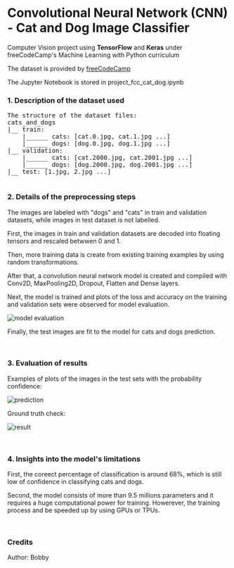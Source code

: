 # Convolutional Neural Network (CNN) - Cat and Dog Image Classifier
Computer Vision project using **TensorFlow** and **Keras** under freeCodeCamp's Machine Learning with Python curriculum

The dataset is provided by [freeCodeCamp](https://cdn.freecodecamp.org/project-data/cats-and-dogs/cats_and_dogs.zip)

The Jupyter Notebook is stored in project_fcc_cat_dog.ipynb


### 1. Description of the dataset used

<pre>
The structure of the dataset files:
cats_and_dogs
|__ train:
    |______ cats: [cat.0.jpg, cat.1.jpg ...]
    |______ dogs: [dog.0.jpg, dog.1.jpg ...]
|__ validation:
    |______ cats: [cat.2000.jpg, cat.2001.jpg ...]
    |______ dogs: [dog.2000.jpg, dog.2001.jpg ...]
|__ test: [1.jpg, 2.jpg ...]<br>
</pre>


### 2. Details of the preprocessing steps

The images are labeled with "dogs" and "cats" in train and validation datasets, while images in test dataset is not labelled.

First, the images in train and validation datasets are decoded into floating tensors and rescaled betwwen 0 and 1.

Then, more training data is create from existing training examples by using random transformations.

After that, a convolution neural network model is created and compiled with Conv2D, MaxPooling2D, Dropout, Flatten and Dense layers.

Next, the model is trained and plots of the loss and accuracy on the training and validation sets were observed for model evaluation.

![model evaluation](https://github.com/user-attachments/assets/11b5de5b-8220-4084-b1e1-b407cbebcf23)

Finally, the test images are fit to the model for cats and dogs prediction.

<br>
  
### 3. Evaluation of results

Examples of plots of the images in the test sets with the probability confidence:

![prediction](https://github.com/user-attachments/assets/067c1d77-80d5-4303-b00d-124438555005)

Ground truth check:

![result](https://github.com/user-attachments/assets/f05a824a-966a-418f-9c72-61f687426c75)

<br>

### 4. Insights into the model's limitations

First, the coreect percentage of classification is around 68%, which is still low of confidence in classifying cats and dogs.

Second, the model consists of more than 9.5 millions parameters and it requires a huge computational power for training. Howerever, the training process and be speeded up by using GPUs or TPUs.

<br>

### Credits 

Author: Bobby
